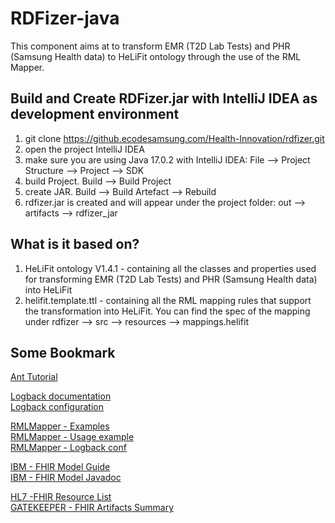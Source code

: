 # RDFizer-java <!-- omit in toc -->

This component aims at to transform EMR (T2D Lab Tests) and PHR (Samsung Health data) to HeLiFit ontology through the use of the RML Mapper.


## Build and Create RDFizer.jar with IntelliJ IDEA as development environment

1. git clone https://github.ecodesamsung.com/Health-Innovation/rdfizer.git
2. open the project IntelliJ IDEA
3. make sure you are using Java 17.0.2 with IntelliJ IDEA: File --> Project Structure --> Project --> SDK
4. build Project. Build --> Build Project
5. create JAR. Build --> Build Artefact --> Rebuild
6. rdfizer.jar is created and will appear under the project folder: out --> artifacts --> rdfizer_jar


## What is it based on?
1. HeLiFit ontology V1.4.1 - containing all the classes and properties used for transforming EMR (T2D Lab Tests) and PHR (Samsung Health data) into HeLiFit
2. helifit.template.ttl - containing all the RML mapping rules that support the transformation into HeLiFit. You can find the spec of the mapping under rdfizer --> src --> resources --> mappings.helifit


## Some Bookmark

[Ant Tutorial](https://www.javaguicodexample.com/antworksheet3.html)

[Logback documentation](https://logback.qos.ch/documentation.html)  
[Logback configuration](https://logback.qos.ch/manual/configuration.html)

[RMLMapper - Examples](https://github.com/RMLio/rmlmapper-java/tree/master/src/test/java/be/ugent/rml)  
[RMLMapper - Usage example](https://github.com/RMLio/rmlmapper-java/blob/master/src/test/java/be/ugent/rml/readme/ReadmeTest.java)  
[RMLMapper - Logback conf](https://github.com/RMLio/rmlmapper-java/blob/master/src/test/resources/logback.xml)

[IBM - FHIR Model Guide](https://ibm.github.io/FHIR/guides/FHIRModelGuide)  
[IBM - FHIR Model Javadoc](https://ibm.github.io/FHIR/javadocs/latest/overview-summary.html)

[HL7 -FHIR Resource List](https://hl7.org/fhir/2021may/resourcelist.html)  
[GATEKEEPER - FHIR Artifacts Summary](https://build.fhir.org/ig/gatekeeper-project/gk-fhir-ig/artifacts.html)
